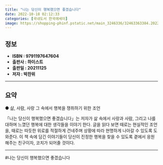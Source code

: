 ```yaml
---
title: "나는 당신이 행복했으면 좋겠습니다"
date: 2022-10-18 02:12:33
categories: [국내도서 한국에세이]
image: https://shopping-phinf.pstatic.net/main_3246336/32463363384.20220527091322.jpg
---
```


## **정보**

- **ISBN : 9791197647604**
- **출판사 : 하이스트**
- **출판일 : 20211125**
- **저자 : 박찬위**

------



## **요약**

● 삶, 사람, 사랑 그 속에서 행복을 쟁취하기 위한 조언

「나는 당신이 행복했으면 좋겠습니다」는 저자가 삶 속에서 사랑과 사람, 그리고 나를 대하며 느꼈던 행복에 대한 생각들을 이야기 한다. 글을 읽다 보면 때로는 현실적인 조언을, 때로는 따듯한 위로를 적절하게 건네주며 상황에 따라 현명하게 나아갈 수 있도록 도와준다. 이 책 속에 담긴 이야기들이 당신이 진정한 행복을 찾을 수 있도록 곁에서 응원해주는 친구이자, 코치가 되어줄 것이다.

------

#나는 당신이 행복했으면 좋겠습니다


